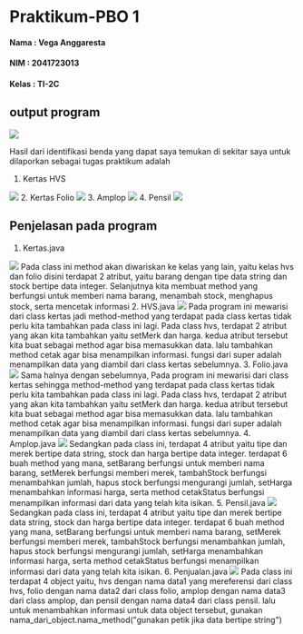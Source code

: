 # Praktikum-PBO 1
#### Nama	: Vega Anggaresta
#### NIM		: 2041723013
#### Kelas	: TI-2C

## output program
<img src="img/hasil run.png">

Hasil dari identifikasi benda yang dapat saya temukan di sekitar saya untuk dilaporkan sebagai tugas praktikum adalah
1. Kertas HVS
<img src="img/hvs.jpeg">
2. Kertas Folio
<img src="img/folio.jpeg">
3. Amplop
<img src="img/amplop.jpeg">
4. Pensil
<img src="img/pensil.jpeg">

## Penjelasan pada program
1. Kertas.java
<img src="img/program-kertas.png">
Pada class ini method akan diwariskan ke kelas yang lain, yaitu kelas hvs dan folio
disini terdapat 2 atribut, yaitu barang dengan tipe data string dan stock bertipe data integer. Selanjutnya kita membuat method yang berfungsi untuk memberi nama barang, menambah stock, menghapus stock, serta mencetak informasi
2. HVS.java
<img src="img/program-hvs.png">
Pada program ini mewarisi dari class kertas
jadi method-method yang terdapat pada class kertas tidak perlu kita tambahkan pada class ini lagi. Pada class hvs, terdapat 2 atribut yang akan kita tambahkan yaitu setMerk dan harga. kedua atribut tersebut kita buat sebagai method agar bisa memasukkan data. lalu tambahkan method cetak agar bisa menampilkan informasi. fungsi dari super adalah menampilkan data yang diambil dari class kertas sebelumnya.
3. Folio.java
<img src="img/program-folio.png">
Sama halnya dengan sebelumnya, Pada program ini mewarisi dari class kertas sehingga method-method yang terdapat pada class kertas tidak perlu kita tambahkan pada class ini lagi. Pada class hvs, terdapat 2 atribut yang akan kita tambahkan yaitu setMerk dan harga. kedua atribut tersebut kita buat sebagai method agar bisa memasukkan data. lalu tambahkan method cetak agar bisa menampilkan informasi. fungsi dari super adalah menampilkan data yang diambil dari class kertas sebelumnya.
4. Amplop.java
<img src="img/program-amplop.png">
Sedangkan pada class ini, terdapat 4 atribut yaitu tipe dan merek bertipe data string, stock dan harga bertipe data integer. terdapat 6 buah method yang mana, setBarang berfungsi untuk memberi nama barang, setMerek berfungsi memberi merek, tambahStock berfungsi menambahkan jumlah, hapus stock berfungsi mengurangi jumlah, setHarga menambahkan informasi harga, serta method cetakStatus berfungsi menampilkan informasi dari data yang telah kita isikan.
5. Pensil.java
<img src="img/program-pensil.png">
Sedangkan pada class ini, terdapat 4 atribut yaitu tipe dan merek bertipe data string, stock dan harga bertipe data integer. terdapat 6 buah method yang mana, setBarang berfungsi untuk memberi nama barang, setMerek berfungsi memberi merek, tambahStock berfungsi menambahkan jumlah, hapus stock berfungsi mengurangi jumlah, setHarga menambahkan informasi harga, serta method cetakStatus berfungsi menampilkan informasi dari data yang telah kita isikan.
6. Penjualan.java
<img src="img/program-penjualan.png">
Pada class ini terdapat 4 object yaitu, hvs dengan nama data1 yang mereferensi dari class hvs, folio dengan nama data2 dari class folio, amplop dengan nama data3 dari class amplop, dan pensil dengan nama data4 dari class pensil.
lalu untuk menambahkan informasi untuk data object tersebut, gunakan nama_dari_object.nama_method("gunakan petik jika data bertipe string")


